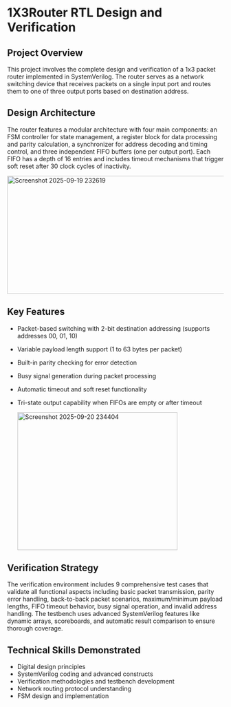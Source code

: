 # 1X3Router RTL Design and Verification

## Project Overview
This project involves the complete design and verification of a 1x3 packet router implemented in SystemVerilog. The router serves as a network switching device that receives packets on a single input port and routes them to one of three output ports based on destination address.

## Design Architecture
The router features a modular architecture with four main components: an FSM controller for state management, a register block for data processing and parity calculation, a synchronizer for address decoding and timing control, and three independent FIFO buffers (one per output port). Each FIFO has a depth of 16 entries and includes timeout mechanisms that trigger soft reset after 30 clock cycles of inactivity.

<img width="679" height="274" alt="Screenshot 2025-09-19 232619" src="https://github.com/user-attachments/assets/12f885fe-e814-4565-93f1-e50777677147" />

## Key Features
- Packet-based switching with 2-bit destination addressing (supports addresses 00, 01, 10)
- Variable payload length support (1 to 63 bytes per packet)
- Built-in parity checking for error detection
- Busy signal generation during packet processing
- Automatic timeout and soft reset functionality
- Tri-state output capability when FIFOs are empty or after timeout

  <img width="372" height="320" alt="Screenshot 2025-09-20 234404" src="https://github.com/user-attachments/assets/232a4b27-89d0-4747-a485-7598adda9bfd" />


## Verification Strategy
The verification environment includes 9 comprehensive test cases that validate all functional aspects including basic packet transmission, parity error handling, back-to-back packet scenarios, maximum/minimum payload lengths, FIFO timeout behavior, busy signal operation, and invalid address handling. The testbench uses advanced SystemVerilog features like dynamic arrays, scoreboards, and automatic result comparison to ensure thorough coverage.

## Technical Skills Demonstrated
- Digital design principles
- SystemVerilog coding and advanced constructs
- Verification methodologies and testbench development
- Network routing protocol understanding
- FSM design and implementation
